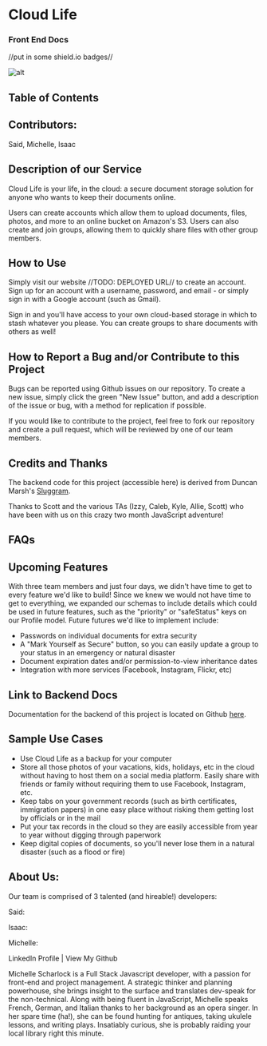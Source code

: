 # Cloud Life
### Front End Docs
//put in some shield.io badges//

![alt](http://www.techquarters.com/wp-content/uploads/backup_animation.gif)

## Table of Contents

## Contributors:
Said, Michelle, Isaac

## Description of our Service

Cloud Life is your life, in the cloud: a secure document storage solution for anyone who wants to keep their documents online.

Users can create accounts which allow them to upload documents, files, photos, and more to an online bucket on Amazon's S3. Users can also create and join groups, allowing them to quickly share files with other group members.

## How to Use
Simply visit our website //TODO: DEPLOYED URL// to create an account. Sign up for an account with a username, password, and email - or simply sign in with a Google account (such as Gmail).

Sign in and you'll have access to your own cloud-based storage in which to stash whatever you please. You can create groups to share documents with others as well!

## How to Report a Bug and/or Contribute to this Project
Bugs can be reported using Github issues on our repository. To create a new issue, simply click the green "New Issue" button, and add a description of the issue or bug, with a method for replication if possible.

If you would like to contribute to the project, feel free to fork our repository and create a pull request, which will be reviewed by one of our team members.

## Credits and Thanks
The backend code for this project (accessible here) is derived from Duncan Marsh's [Sluggram](https://github.com/slugbyte/sluggram).

Thanks to Scott and the various TAs (Izzy, Caleb, Kyle, Allie, Scott) who have been with us on this crazy two month JavaScript adventure!

## FAQs

## Upcoming Features
With three team members and just four days, we didn't have time to get to every feature we'd like to build! Since we knew we would not have time to get to everything, we expanded our schemas to include details which could be used in future features, such as the "priority" or "safeStatus" keys on our Profile model. Future futures we'd like to implement include:
+ Passwords on individual documents for extra security
+ A "Mark Yourself as Secure" button, so you can easily update a group to your status in an emergency or natural disaster
+ Document expiration dates and/or permission-to-view inheritance dates
+ Integration with more services (Facebook, Instagram, Flickr, etc)

## Link to Backend Docs
Documentation for the backend of this project is located on Github [here](https://github.com/saidmattar/cloud-life-backend).

## Sample Use Cases
+ Use Cloud Life as a backup for your computer
+ Store all those photos of your vacations, kids, holidays, etc in the cloud without having to host them on a social media platform. Easily share with friends or family without requiring them to use Facebook, Instagram, etc.  
+ Keep tabs on your government records (such as birth certificates, immigration papers) in one easy place without risking them getting lost by officials or in the mail
+ Put your tax records in the cloud so they are easily accessible from year to year without digging through paperwork
+ Keep digital copies of documents, so you'll never lose them in a natural disaster (such as a flood or fire)

## About Us:
Our team is comprised of 3 talented (and hireable!) developers:

Said:

Isaac:

Michelle:

LinkedIn Profile | View My Github

Michelle Scharlock is a Full Stack Javascript developer, with a passion for front-end and project management. A strategic thinker and planning powerhouse, she brings insight to the surface and translates dev-speak for the non-technical. Along with being fluent in JavaScript, Michelle speaks French, German, and Italian thanks to her background as an opera singer. In her spare time (ha!), she can be found hunting for antiques, taking ukulele lessons, and writing plays. Insatiably curious, she is probably raiding your local library right this minute.
